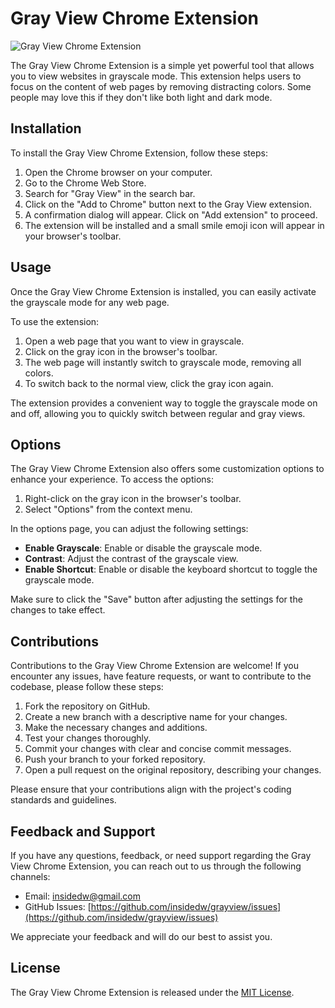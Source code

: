 # Gray View Chrome Extension

![Gray View Chrome Extension](https://ik.imagekit.io/crso3ztbifq/mustardseed/icon-96x96_UuKg7vowp.png?updatedAt=1674555273704)

The Gray View Chrome Extension is a simple yet powerful tool that allows you to view websites in grayscale mode. This extension helps users to focus on the content of web pages by removing distracting colors.
Some people may love this if they don't like both light and dark mode.

## Installation

To install the Gray View Chrome Extension, follow these steps:

1. Open the Chrome browser on your computer.
2. Go to the Chrome Web Store.
3. Search for "Gray View" in the search bar.
4. Click on the "Add to Chrome" button next to the Gray View extension.
5. A confirmation dialog will appear. Click on "Add extension" to proceed.
6. The extension will be installed and a small smile emoji icon will appear in your browser's toolbar.

## Usage

Once the Gray View Chrome Extension is installed, you can easily activate the grayscale mode for any web page.

To use the extension:

1. Open a web page that you want to view in grayscale.
2. Click on the gray icon in the browser's toolbar.
3. The web page will instantly switch to grayscale mode, removing all colors.
4. To switch back to the normal view, click the gray icon again.

The extension provides a convenient way to toggle the grayscale mode on and off, allowing you to quickly switch between regular and gray views.

## Options

The Gray View Chrome Extension also offers some customization options to enhance your experience. To access the options:

1. Right-click on the gray icon in the browser's toolbar.
2. Select "Options" from the context menu.

In the options page, you can adjust the following settings:

- **Enable Grayscale**: Enable or disable the grayscale mode.
- **Contrast**: Adjust the contrast of the grayscale view.
- **Enable Shortcut**: Enable or disable the keyboard shortcut to toggle the grayscale mode.

Make sure to click the "Save" button after adjusting the settings for the changes to take effect.

## Contributions

Contributions to the Gray View Chrome Extension are welcome! If you encounter any issues, have feature requests, or want to contribute to the codebase, please follow these steps:

1. Fork the repository on GitHub.
2. Create a new branch with a descriptive name for your changes.
3. Make the necessary changes and additions.
4. Test your changes thoroughly.
5. Commit your changes with clear and concise commit messages.
6. Push your branch to your forked repository.
7. Open a pull request on the original repository, describing your changes.

Please ensure that your contributions align with the project's coding standards and guidelines.

## Feedback and Support

If you have any questions, feedback, or need support regarding the Gray View Chrome Extension, you can reach out to us through the following channels:

- Email: [insidedw@gmail.com](mailto:insidedw@gmail.com)
- GitHub Issues: [https://github.com/insidedw/grayview/issues](https://github.com/insidedw/grayview/issues)

We appreciate your feedback and will do our best to assist you.

## License

The Gray View Chrome Extension is released under the [MIT License](/path/to/LICENSE).